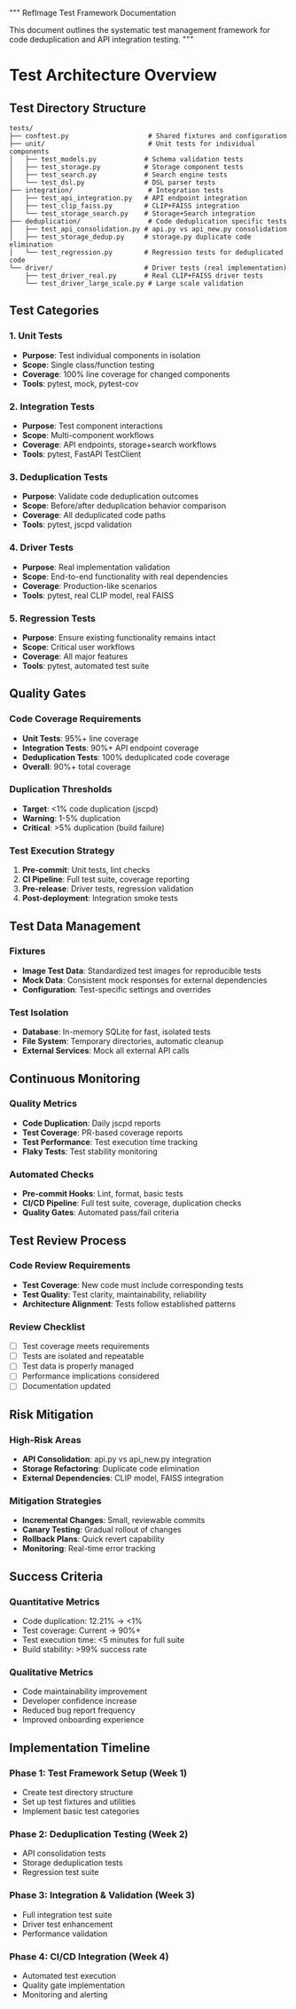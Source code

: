 """
RefImage Test Framework Documentation

This document outlines the systematic test management framework for 
code deduplication and API integration testing.
"""

# Test Architecture Overview

## Test Directory Structure

```
tests/
├── conftest.py                    # Shared fixtures and configuration
├── unit/                          # Unit tests for individual components
│   ├── test_models.py            # Schema validation tests
│   ├── test_storage.py           # Storage component tests
│   ├── test_search.py            # Search engine tests
│   └── test_dsl.py               # DSL parser tests
├── integration/                   # Integration tests
│   ├── test_api_integration.py   # API endpoint integration
│   ├── test_clip_faiss.py        # CLIP+FAISS integration
│   └── test_storage_search.py    # Storage+Search integration
├── deduplication/                 # Code deduplication specific tests
│   ├── test_api_consolidation.py # api.py vs api_new.py consolidation
│   ├── test_storage_dedup.py     # storage.py duplicate code elimination
│   └── test_regression.py        # Regression tests for deduplicated code
└── driver/                       # Driver tests (real implementation)
    ├── test_driver_real.py       # Real CLIP+FAISS driver tests
    └── test_driver_large_scale.py # Large scale validation
```

## Test Categories

### 1. Unit Tests
- **Purpose**: Test individual components in isolation
- **Scope**: Single class/function testing
- **Coverage**: 100% line coverage for changed components
- **Tools**: pytest, mock, pytest-cov

### 2. Integration Tests  
- **Purpose**: Test component interactions
- **Scope**: Multi-component workflows
- **Coverage**: API endpoints, storage+search workflows
- **Tools**: pytest, FastAPI TestClient

### 3. Deduplication Tests
- **Purpose**: Validate code deduplication outcomes
- **Scope**: Before/after deduplication behavior comparison
- **Coverage**: All deduplicated code paths
- **Tools**: pytest, jscpd validation

### 4. Driver Tests
- **Purpose**: Real implementation validation
- **Scope**: End-to-end functionality with real dependencies
- **Coverage**: Production-like scenarios
- **Tools**: pytest, real CLIP model, real FAISS

### 5. Regression Tests
- **Purpose**: Ensure existing functionality remains intact
- **Scope**: Critical user workflows
- **Coverage**: All major features
- **Tools**: pytest, automated test suite

## Quality Gates

### Code Coverage Requirements
- **Unit Tests**: 95%+ line coverage
- **Integration Tests**: 90%+ API endpoint coverage
- **Deduplication Tests**: 100% deduplicated code coverage
- **Overall**: 90%+ total coverage

### Duplication Thresholds
- **Target**: <1% code duplication (jscpd)
- **Warning**: 1-5% duplication
- **Critical**: >5% duplication (build failure)

### Test Execution Strategy
1. **Pre-commit**: Unit tests, lint checks
2. **CI Pipeline**: Full test suite, coverage reporting
3. **Pre-release**: Driver tests, regression validation
4. **Post-deployment**: Integration smoke tests

## Test Data Management

### Fixtures
- **Image Test Data**: Standardized test images for reproducible tests
- **Mock Data**: Consistent mock responses for external dependencies
- **Configuration**: Test-specific settings and overrides

### Test Isolation
- **Database**: In-memory SQLite for fast, isolated tests
- **File System**: Temporary directories, automatic cleanup
- **External Services**: Mock all external API calls

## Continuous Monitoring

### Quality Metrics
- **Code Duplication**: Daily jscpd reports
- **Test Coverage**: PR-based coverage reports
- **Test Performance**: Test execution time tracking
- **Flaky Tests**: Test stability monitoring

### Automated Checks
- **Pre-commit Hooks**: Lint, format, basic tests
- **CI/CD Pipeline**: Full test suite, coverage, duplication checks
- **Quality Gates**: Automated pass/fail criteria

## Test Review Process

### Code Review Requirements
- **Test Coverage**: New code must include corresponding tests
- **Test Quality**: Test clarity, maintainability, reliability
- **Architecture Alignment**: Tests follow established patterns

### Review Checklist
- [ ] Test coverage meets requirements
- [ ] Tests are isolated and repeatable
- [ ] Test data is properly managed
- [ ] Performance implications considered
- [ ] Documentation updated

## Risk Mitigation

### High-Risk Areas
- **API Consolidation**: api.py vs api_new.py integration
- **Storage Refactoring**: Duplicate code elimination
- **External Dependencies**: CLIP model, FAISS integration

### Mitigation Strategies
- **Incremental Changes**: Small, reviewable commits
- **Canary Testing**: Gradual rollout of changes
- **Rollback Plans**: Quick revert capability
- **Monitoring**: Real-time error tracking

## Success Criteria

### Quantitative Metrics
- Code duplication: 12.21% → <1%
- Test coverage: Current → 90%+
- Test execution time: <5 minutes for full suite
- Build stability: >99% success rate

### Qualitative Metrics
- Code maintainability improvement
- Developer confidence increase
- Reduced bug report frequency
- Improved onboarding experience

## Implementation Timeline

### Phase 1: Test Framework Setup (Week 1)
- Create test directory structure
- Set up test fixtures and utilities
- Implement basic test categories

### Phase 2: Deduplication Testing (Week 2)
- API consolidation tests
- Storage deduplication tests
- Regression test suite

### Phase 3: Integration & Validation (Week 3)
- Full integration test suite
- Driver test enhancement
- Performance validation

### Phase 4: CI/CD Integration (Week 4)
- Automated test execution
- Quality gate implementation
- Monitoring and alerting
